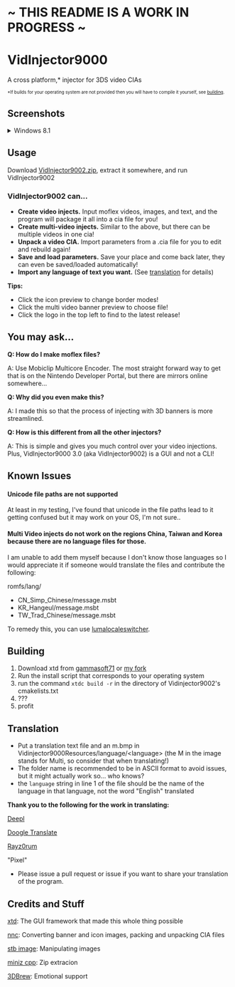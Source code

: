 # \~ THIS README IS A WORK IN PROGRESS ~

# VidInjector9000
A cross platform,* injector for 3DS video CIAs

<sup><sup>*If builds for your operating system are not provided then you will have to compile it yourself, see [building](https://github.com/FoofooTheGuy/VidInjector9000/VidI#building).<sup><sup>

## Screenshots
<details>
<summary>Windows 8.1</summary>

### Light Mode
![image](https://github.com/FoofooTheGuy/VidInjector9000/assets/32585652/94aeda22-e9ab-4870-ad44-772bd53ebc63)

### Dark Mode
![image](https://github.com/FoofooTheGuy/VidInjector9000/assets/32585652/f28dbc0f-acb6-412f-935c-56271ffe96ee)

</details>

Usage
--
Download [VidInjector9002.zip](https://github.com/FoofooTheGuy/VidInjector9000/releases/latest/download/VidInjector9002.zip), extract it somewhere, and run VidInjector9002

### VidInjector9002 can...

- **Create video injects.** Input moflex videos, images, and text, and the program will package it all into a cia file for you!
- **Create multi-video injects.** Similar to the above, but there can be multiple videos in one cia!
- **Unpack a video CIA.** Import parameters from a .cia file for you to edit and rebuild again!
- **Save and load parameters.** Save your place and come back later, they can even be saved/loaded automatically!
- **Import any language of text you want.** (See [translation](https://github.com/FoofooTheGuy/VidInjector9000#translation) for details)

**Tips:**

- Click the icon preview to change border modes!
- Click the multi video banner preview to choose file!
- Click the logo in the top left to find to the latest release!

You may ask...
--

**Q: How do I make moflex files?**

A: Use Mobiclip Multicore Encoder. The most straight forward way to get that is on the Nintendo Developer Portal, but there are mirrors online somewhere...

**Q: Why did you even make this?**

A: I made this so that the process of injecting with 3D banners is more streamlined.

**Q: How is this different from all the other injectors?**

A: This is simple and gives you much control over your video injections. Plus, VidInjector9000 3.0 (aka VidInjector9002) is a GUI and not a CLI!

Known Issues
--
#### Unicode file paths are not supported
At least in my testing, I've found that unicode in the file paths lead to it getting confused but it may work on your OS, I'm not sure..

#### Multi Video injects do not work on the regions China, Taiwan and Korea because there are no language files for those.
I am unable to add them myself because I don't know those languages so I would appreciate it if someone would translate the files and contribute the following:

romfs/lang/
- CN_Simp_Chinese/message.msbt
- KR_Hangeul/message.msbt
- TW_Trad_Chinese/message.msbt

To remedy this, you can use [lumalocaleswitcher](https://github.com/Possum/LumaLocaleSwitcher/releases/latest).

Building
--
1. Download xtd from [gammasoft71](https://github.com/gammasoft71/xtd) or [my fork](https://github.com/FoofooTheGuy/xtd)
2. Run the install script that corresponds to your operating system
3. run the command `xtdc build -r` in the directory of Vidinjector9002's cmakelists.txt
4. ???
5. profit

Translation
--
- Put a translation text file and an m.bmp in Vidinjector9000Resources/language/\<language>
(the M in the image stands for Multi, so consider that when translating!)
- The folder name is recommended to be in ASCII format to avoid issues, but it might actually work so... who knows?
- the `language` string in line 1 of the file should be the name of the language in that language, not the word "English" translated

**Thank you to the following for the work in translating:**

[Deepl](https://www.deepl.com/translator)

[Doogle Translate](https://translate.google.com/)

[Rayz0rum](https://github.com/Spider-Sonic)

"Pixel"

- Please issue a pull request or issue if you want to share your translation of the program.

Credits and Stuff
--
[xtd](https://github.com/gammasoft71/xtd): The GUI framework that made this whole thing possible

[nnc](https://github.com/MyPasswordIsWeak/nnc): Converting banner and icon images, packing and unpacking CIA files

[stb image](https://github.com/nothings/stb): Manipulating images

[miniz cpp](https://github.com/tfussell/miniz-cpp): Zip extracion

[3DBrew](https://www.3dbrew.org/): Emotional support
